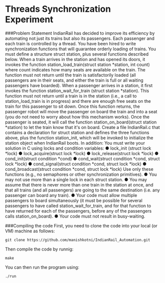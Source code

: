 Threads Synchronization Experiment
==================================
###Problem Statement
IndianRail has decided to improve its efficiency by automating not just its trains but also its passengers.
Each passenger and each train is controlled by a thread. You have been hired to write synchronization
functions that will guarantee orderly loading of trains. You must define a structure struct station, plus several
functions described below.
When a train arrives in the station and has opened its doors, it invokes the function station_load_train(struct
station *station, int count) where count indicates how many seats are available on the train. The function must
not return until the train is satisfactorily loaded (all passengers are in their seats, and either the train is full or
all waiting passengers have boarded).
When a passenger arrives in a station, it first invokes the function station_wait_for_train (struct station
*station). This function must not return until a train is in the station (i.e., a call to station_load_train is in
progress) and there are enough free seats on the train for this passenger to sit down. Once this function returns,
the passenger robot will move the passenger on board the train and into a seat (you do not need to worry about
how this mechanism works). Once the passenger is seated, it will call the function station_on_board(struct
station *station) to let the train know that it's on board.
Create a file IndianRail.c that contains a declaration for struct station and defines the three functions above, plus
the function station_init, which will be invoked to initialize the station object when IndianRail boots. In
addition:
You must write your solution in C using locks and condition variables:
● lock_init (struct lock *lock)
● lock_acquire(struct lock *lock)
● lock_release(struct lock *lock)
● cond_init(struct condition *cond)
● cond_wait(struct condition *cond, struct lock *lock)
● cond_signal(struct condition *cond, struct lock *lock)
● cond_broadcast(struct condition *cond, struct lock *lock)
Use only these functions (e.g., no semaphores or other synchronization primitives).
● You may not use more than a single lock in each struct station.
● You may assume that there is never more than one train in the station at once, and that all trains (and all
passengers) are going to the same destination (i.e. any passenger can board any train).
● Your code must allow multiple passengers to board simultaneously (it must be possible for several
passengers to have called station_wait_for_train, and for that function to have returned for each of the
passengers, before any of the passengers calls station_on_board).
● Your code must not result in busy-waiting.

###Compiling the code
First, you need to clone the code into your local (or VM) machine as follows: 
```
git clone https://github.com/manishkotni/IndianRail_Automation.git
```

Then compile the code by runnig:
```
make
```
You can then run the program using:
```
./run
```
